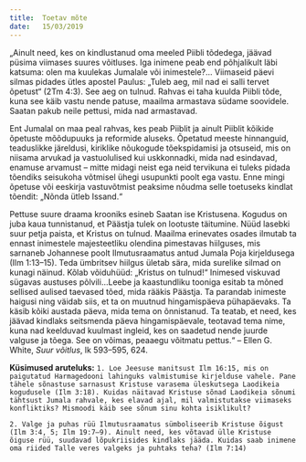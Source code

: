 ```yaml
---
title:  Toetav mõte
date:   15/03/2019
---
```


„Ainult need, kes on kindlustanud oma meeled Piibli tõdedega, jäävad püsima viimases suures võitluses. Iga inimene peab end põhjalikult läbi katsuma: olen ma kuulekas Jumalale või inimestele?... Viimaseid päevi silmas pidades ütles apostel Paulus: „Tuleb aeg, mil nad ei salli tervet õpetust“ (2Tm 4:3). See aeg on tulnud. Rahvas ei taha kuulda Piibli tõde, kuna see käib vastu nende patuse, maailma armastava südame soovidele. Saatan pakub neile pettusi, mida nad armastavad.

Ent Jumalal on maa peal rahvas, kes peab Piiblit ja ainult Piiblit kõikide õpetuste mõõdupuuks ja reformide aluseks. Õpetatud meeste hinnanguid, teaduslikke järeldusi, kiriklike nõukogude tõekspidamisi ja otsuseid, mis on niisama arvukad ja vastuolulised kui uskkonnadki, mida nad esindavad, enamuse arvamust – mitte midagi neist ega neid tervikuna ei tuleks pidada tõendiks seisukoha võtmisel ühegi usupunkti poolt ega vastu. Enne mingi õpetuse või eeskirja vastuvõtmist peaksime nõudma selle toetuseks kindlat tõendit: „Nõnda ütleb Issand.“

Pettuse suure draama krooniks esineb Saatan ise Kristusena. Kogudus on juba kaua tunnistanud, et Päästja tulek on lootuste täitumine. Nüüd lasebki suur petja paista, et Kristus on tulnud. Maailma erinevates osades ilmutab ta ennast inimestele majesteetliku olendina pimestavas hiilguses, mis sarnaneb Johannese poolt Ilmutusraamatus antud Jumala Poja kirjeldusega (Ilm 1:13–15). Teda ümbritsev hiilgus ületab sära, mida surelike silmad on kunagi näinud. Kõlab võiduhüüd: „Kristus on tulnud!“ Inimesed viskuvad sügavas austuses põlvili…Leebe ja kaastundliku tooniga esitab ta mõned sellised aulised taevased tõed, mida rääkis Päästja. Ta parandab inimeste haigusi ning väidab siis, et ta on muutnud hingamispäeva pühapäevaks. Ta käsib kõiki austada päeva, mida tema on õnnistanud. Ta teatab, et need, kes jäävad kindlaks seitsmenda päeva hingamispäevale, teotavad tema nime, kuna nad keelduvad kuulmast ingleid, kes on saadetud nende juurde valguse ja tõega. See on võimas, peaaegu võitmatu pettus.“ – Ellen G. White, _Suur võitlus_, lk 593–595, 624.

**Küsimused aruteluks:**
`1. Loe Jeesuse manitsust Ilm 16:15, mis on paigutatud Harmagedooni lahinguks valmistumise kirjelduse vahele. Pane tähele sõnastuse sarnasust Kristuse varasema üleskutsega Laodikeia kogudusele (Ilm 3:18). Kuidas näitavad Kristuse sõnad Laodikeia sõnumi tähtsust Jumala rahvale, kes elavad ajal, mil valmistutakse viimaseks konfliktiks? Mismoodi käib see sõnum sinu kohta isiklikult?`

`2. Valge ja puhas rüü Ilmutusraamatus sümboliseerib Kristuse õigust (Ilm 3:4, 5; Ilm 19:7–9). Ainult need, kes võtavad ülle Kristuse õiguse rüü, suudavad lõpukriisides kindlaks jääda. Kuidas saab inimene oma riided Talle veres valgeks ja puhtaks teha? (Ilm 7:14)`
